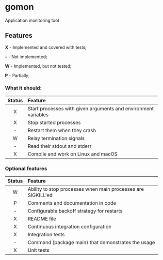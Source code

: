 # gomon
Application monitoring tool

## Features
**X** - Implemented and covered with tests;

**\-** - Not implemented;

**W** - Implemented, but not tested;

**P** - Partially;

### What it should:

| Status | Feature |
|:------:|:--------|
| X | Start processes with given arguments and environment variables |
| X | Stop started processes |
| - | Restart them when they crash |
| W | Relay termination signals |
| - | Read their stdout and stderr |
| X | Compile and work on Linux and macOS |

### Optional features
| Status | Feature |
|:------:|:--------|
| W | Ability to stop processes when main processes are SIGKILL'ed |
| P | Comments and documentation in code |
| - | Configurable backoff strategy for restarts |
| X | README file |
| X | Continuous integration configuration |
| X | Integration tests | 
| - | Command (package main) that demonstrates the usage |
| X | Unit tests |
